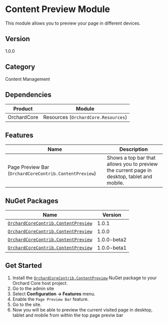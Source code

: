# Content Preview Module

This module allows you to preview your page in different devices.

## Version

1.0.0

## Category

Content Management

## Dependencies

| Product | Module |
| --- | --- |
| OrchardCore | Resources (`OrchardCore.Resources`) |

## Features

| Name | Description |
| --- | --- |
| Page Preview Bar (`OrchardCoreContrib.ContentPreview`) | Shows a top bar that allows you to preview the current page in desktop, tablet and mobile. |

## NuGet Packages

| Name | Version |
| --- | --- |
| [`OrchardCoreContrib.ContentPreview`](https://www.nuget.org/packages/OrchardCoreContrib.ContentPreview/1.0.1) | 1.0.1 |
| [`OrchardCoreContrib.ContentPreview`](https://www.nuget.org/packages/OrchardCoreContrib.ContentPreview/1.0.0) | 1.0.0 |
| [`OrchardCoreContrib.ContentPreview`](https://www.nuget.org/packages/OrchardCoreContrib.ContentPreview/1.0.0-beta2) | 1.0.0-beta2 |
| [`OrchardCoreContrib.ContentPreview`](https://www.nuget.org/packages/OrchardCoreContrib.ContentPreview/1.0.0-beta1) | 1.0.0-beta1 |

## Get Started

1. Install the [`OrchardCoreContrib.ContentPreview`](https://www.nuget.org/packages/OrchardCoreContrib.ContentPreview/) NuGet package to your Orchard Core host project.
2. Go to the admin site
3. Select **Configuration -> Features** menu.
4. Enable the `Page Preview Bar` feature.
5. Go to the site.
6. Now you will be able to preview the current visited page in desktop, tablet and mobile from within the top page previw bar
